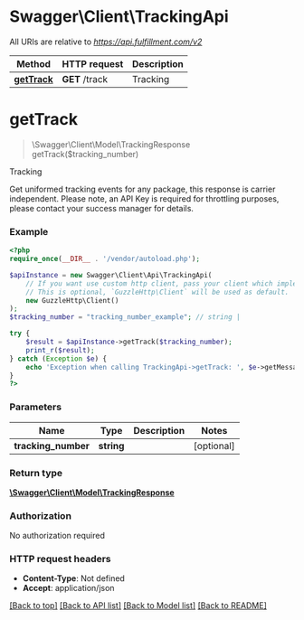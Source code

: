 # Swagger\Client\TrackingApi

All URIs are relative to *https://api.fulfillment.com/v2*

Method | HTTP request | Description
------------- | ------------- | -------------
[**getTrack**](TrackingApi.md#gettrack) | **GET** /track | Tracking

# **getTrack**
> \Swagger\Client\Model\TrackingResponse getTrack($tracking_number)

Tracking

Get uniformed tracking events for any package, this response is carrier independent. Please note, an API Key is required for throttling purposes, please contact your success manager for details.

### Example
```php
<?php
require_once(__DIR__ . '/vendor/autoload.php');

$apiInstance = new Swagger\Client\Api\TrackingApi(
    // If you want use custom http client, pass your client which implements `GuzzleHttp\ClientInterface`.
    // This is optional, `GuzzleHttp\Client` will be used as default.
    new GuzzleHttp\Client()
);
$tracking_number = "tracking_number_example"; // string | 

try {
    $result = $apiInstance->getTrack($tracking_number);
    print_r($result);
} catch (Exception $e) {
    echo 'Exception when calling TrackingApi->getTrack: ', $e->getMessage(), PHP_EOL;
}
?>
```

### Parameters

Name | Type | Description  | Notes
------------- | ------------- | ------------- | -------------
 **tracking_number** | **string**|  | [optional]

### Return type

[**\Swagger\Client\Model\TrackingResponse**](../Model/TrackingResponse.md)

### Authorization

No authorization required

### HTTP request headers

 - **Content-Type**: Not defined
 - **Accept**: application/json

[[Back to top]](#) [[Back to API list]](../../README.md#documentation-for-api-endpoints) [[Back to Model list]](../../README.md#documentation-for-models) [[Back to README]](../../README.md)

